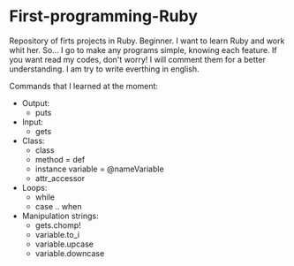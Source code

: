 # First-programming-Ruby
Repository of firts projects in Ruby. Beginner.
I want to learn Ruby and work whit her. So... I go to make any programs simple, knowing each feature.
If you want read my codes, don't worry! I will comment them for a better understanding.
I am try to write everthing  in english.

Commands that I learned at the moment:
- Output:
    - puts
- Input:
    - gets
- Class:
    - class
    - method = def
    - instance variable = @nameVariable
    - attr_accessor
- Loops:
    - while
    - case .. when
- Manipulation strings:
    - gets.chomp!
    - variable.to_i
    - variable.upcase
    - variable.downcase
